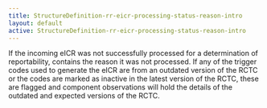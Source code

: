 ```yaml
---
title: StructureDefinition-rr-eicr-processing-status-reason-intro
layout: default
active: StructureDefinition-rr-eicr-processing-status-reason-intro
---
```


If the incoming eICR was not successfully processed for a determination of reportability, contains the reason it was not processed.  If any of the trigger codes used to generate the eICR are from an outdated version of the RCTC or the codes are marked as inactive in the latest version of the RCTC, these are flagged and component observations will hold the details of the outdated and expected versions of the RCTC.